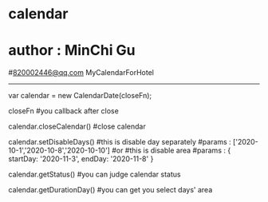 # calendar
# author : MinChi Gu
#820002446@qq.com
MyCalendarForHotel
************************************
var calendar = new CalendarDate(closeFn);

closeFn
#you callback after close

calendar.closeCalendar()
#close calendar

calendar.setDisableDays() 
#this is disable day separately
#params : ['2020-10-1','2020-10-8','2020-10-10']
#or 
#this is disable area
#params : { startDay: '2020-11-3', endDay: '2020-11-8' }

calendar.getStatus()
#you can judge calendar status

calendar.getDurationDay()
#you can get you select days' area
